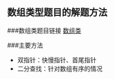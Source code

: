 ## 数组类型题目的解题方法
###数组类题目链接
[数组类](https://leetcode-cn.com/tag/array/)

###主要方法
- 双指针：快慢指针、首尾指针
- 二分查找：针对数组有序的情况
